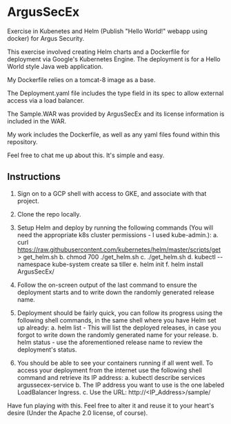 # ArgusSecEx
Exercise in Kubenetes and Helm (Publish "Hello World!" webapp using docker) for Argus Security.

This exercise involved creating Helm charts and a Dockerfile for deployment via Google's Kubernetes Engine. The deployment is for a Hello World style Java web application.

My Dockerfile relies on a tomcat-8 image as a base.

The Deployment.yaml file includes the type field in its spec to allow external access via a load balancer.

The Sample.WAR was provided by ArgusSecEx and its license information is included in the WAR.

My work includes the Dockerfile, as well as any yaml files found within this repository.

Feel free to chat me up about this. It's simple and easy.

## Instructions

1. Sign on to a GCP shell with access to GKE, and associate with that project.

2. Clone the repo locally.

3. Setup Helm and deploy by running the following commands (You will need the appropriate k8s cluster permissions - I used kube-admin.):
  a. curl https://raw.githubusercontent.com/kubernetes/helm/master/scripts/get > get_helm.sh
  b. chmod 700 ./get_helm.sh
  c. ./get_helm.sh
  d. kubectl --namespace kube-system create sa tiller
  e. helm init
  f. helm install ArgusSecEx/

4. Follow the on-screen output of the last command to ensure the deployment starts and to write down the randomly generated release name.

5. Deployment should be fairly quick, you can follow its progress using the following shell commands, in the same shell where you have Helm set up already:
  a. helm list - This will list the deployed releases, in case you forgot to write down the randomly generated name for your release.
  b. helm status <release name> - use the aforementioned release name to review the deployment's status.

6. You should be able to see your containers running if all went well. To access your deployment from the internet use the following shell command and retrieve its IP address:
  a. kubectl describe services argussecex-service
  b. The IP address you want to use is the one labeled LoadBalancer Ingress.
  c. Use the URL: http://<IP_Address>/sample/
  
Have fun playing with this. Feel free to alter it and reuse it to your heart's desire (Under the Apache 2.0 license, of course).
